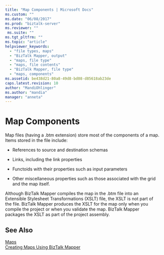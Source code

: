 ```yaml
---
title: "Map Components | Microsoft Docs"
ms.custom: ""
ms.date: "06/08/2017"
ms.prod: "biztalk-server"
ms.reviewer: ""
 ms.suite: ""
ms.tgt_pltfrm: ""
ms.topic: "article"
helpviewer_keywords: 
  - "file types, maps"
  - "BizTalk Mapper, output"
  - "maps, file type"
  - "maps, file contents"
  - "BizTalk Mapper, file type"
  - "maps, components"
ms.assetid: be438d21-80a8-49d8-bd08-d85618ab23de
caps.latest.revision: 10
author: "MandiOhlinger"
ms.author: "mandia"
manager: "anneta"
---
```

# Map Components
Map files (having a .btm extension) store most of the components of a map. Items stored in the file include:  
  
-   References to source and destination schemas  
  
-   Links, including the link properties  
  
-   Functoids with their properties such as input parameters  
  
-   Other miscellaneous properties such as those associated with the grid and the map itself.  
  
 Although BizTalk Mapper compiles the map in the .btm file into an Extensible Stylesheet Transformations (XSLT) file, the XSLT is not part of the file. BizTalk Mapper produces the XSLT for the map only when you compile the project or when you validate the map. BizTalk Mapper packages the XSLT as part of the project assembly.  
  
## See Also  
 [Maps](../core/maps.md)   
 [Creating Maps Using BizTalk Mapper](../core/creating-maps-using-biztalk-mapper.md)